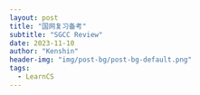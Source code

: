 ```yaml
---
layout: post
title: "国网复习备考"
subtitle: "SGCC Review"
date: 2023-11-10
author: "Kenshin"
header-img: "img/post-bg/post-bg-default.png"
tags:
  - LearnCS
---
```


